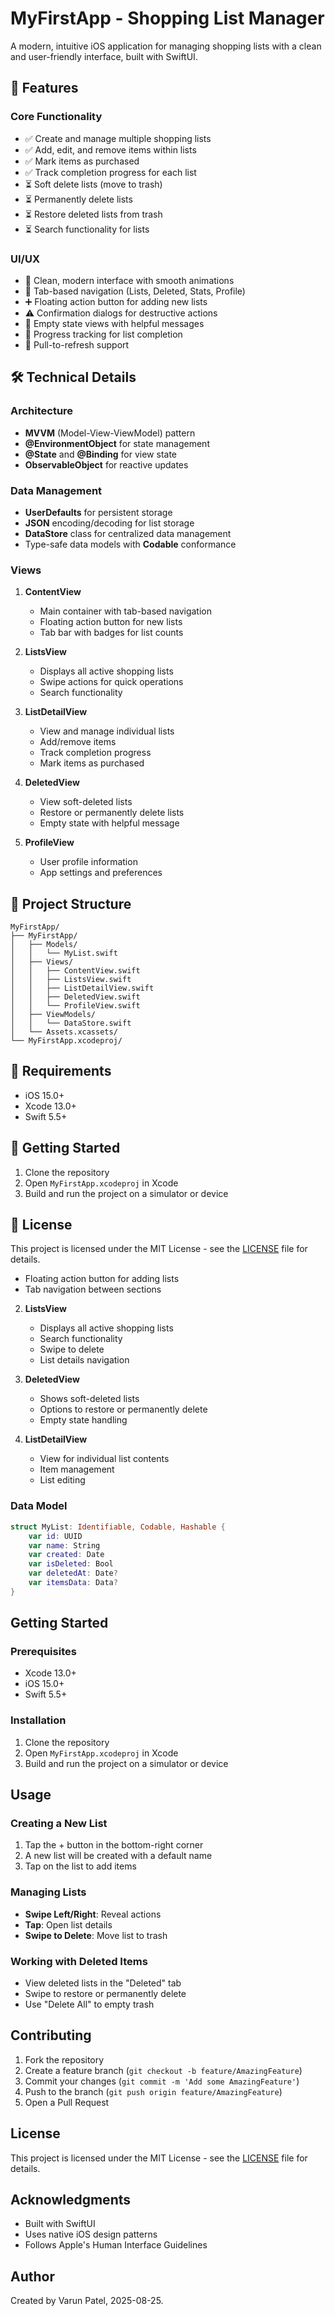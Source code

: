 # MyFirstApp - Shopping List Manager

A modern, intuitive iOS application for managing shopping lists with a clean and user-friendly interface, built with SwiftUI.

## 🚀 Features

### Core Functionality
- ✅ Create and manage multiple shopping lists
- ✅ Add, edit, and remove items within lists
- ✅ Mark items as purchased
- ✅ Track completion progress for each list
- ⏳ Soft delete lists (move to trash)
- ⏳ Permanently delete lists
- ⏳ Restore deleted lists from trash
- ⏳ Search functionality for lists

### UI/UX
- 🎨 Clean, modern interface with smooth animations
- 📱 Tab-based navigation (Lists, Deleted, Stats, Profile)
- ➕ Floating action button for adding new lists
- ⚠️ Confirmation dialogs for destructive actions
- 📝 Empty state views with helpful messages
- 🎯 Progress tracking for list completion
- 🔄 Pull-to-refresh support

## 🛠 Technical Details

### Architecture
- **MVVM** (Model-View-ViewModel) pattern
- **@EnvironmentObject** for state management
- **@State** and **@Binding** for view state
- **ObservableObject** for reactive updates

### Data Management
- **UserDefaults** for persistent storage
- **JSON** encoding/decoding for list storage
- **DataStore** class for centralized data management
- Type-safe data models with **Codable** conformance

### Views
1. **ContentView**
   - Main container with tab-based navigation
   - Floating action button for new lists
   - Tab bar with badges for list counts

2. **ListsView**
   - Displays all active shopping lists
   - Swipe actions for quick operations
   - Search functionality

3. **ListDetailView**
   - View and manage individual lists
   - Add/remove items
   - Track completion progress
   - Mark items as purchased

4. **DeletedView**
   - View soft-deleted lists
   - Restore or permanently delete lists
   - Empty state with helpful message

5. **ProfileView**
   - User profile information
   - App settings and preferences

## 📂 Project Structure
```
MyFirstApp/
├── MyFirstApp/
│   ├── Models/
│   │   └── MyList.swift
│   ├── Views/
│   │   ├── ContentView.swift
│   │   ├── ListsView.swift
│   │   ├── ListDetailView.swift
│   │   ├── DeletedView.swift
│   │   └── ProfileView.swift
│   ├── ViewModels/
│   │   └── DataStore.swift
│   └── Assets.xcassets/
└── MyFirstApp.xcodeproj/
```

## 🔧 Requirements
- iOS 15.0+
- Xcode 13.0+
- Swift 5.5+

## 🚀 Getting Started
1. Clone the repository
2. Open `MyFirstApp.xcodeproj` in Xcode
3. Build and run the project on a simulator or device

## 📝 License
This project is licensed under the MIT License - see the [LICENSE](LICENSE) file for details.
   - Floating action button for adding lists
   - Tab navigation between sections

2. **ListsView**
   - Displays all active shopping lists
   - Search functionality
   - Swipe to delete
   - List details navigation

3. **DeletedView**
   - Shows soft-deleted lists
   - Options to restore or permanently delete
   - Empty state handling

4. **ListDetailView**
   - View for individual list contents
   - Item management
   - List editing

### Data Model
```swift
struct MyList: Identifiable, Codable, Hashable {
    var id: UUID
    var name: String
    var created: Date
    var isDeleted: Bool
    var deletedAt: Date?
    var itemsData: Data?
}
```

## Getting Started

### Prerequisites
- Xcode 13.0+
- iOS 15.0+
- Swift 5.5+

### Installation
1. Clone the repository
2. Open `MyFirstApp.xcodeproj` in Xcode
3. Build and run the project on a simulator or device

## Usage

### Creating a New List
1. Tap the + button in the bottom-right corner
2. A new list will be created with a default name
3. Tap on the list to add items

### Managing Lists
- **Swipe Left/Right**: Reveal actions
- **Tap**: Open list details
- **Swipe to Delete**: Move list to trash

### Working with Deleted Items
- View deleted lists in the "Deleted" tab
- Swipe to restore or permanently delete
- Use "Delete All" to empty trash

## Contributing

1. Fork the repository
2. Create a feature branch (`git checkout -b feature/AmazingFeature`)
3. Commit your changes (`git commit -m 'Add some AmazingFeature'`)
4. Push to the branch (`git push origin feature/AmazingFeature`)
5. Open a Pull Request

## License

This project is licensed under the MIT License - see the [LICENSE](LICENSE) file for details.


## Acknowledgments

- Built with SwiftUI
- Uses native iOS design patterns
- Follows Apple's Human Interface Guidelines


## Author

Created by Varun Patel, 2025-08-25.
